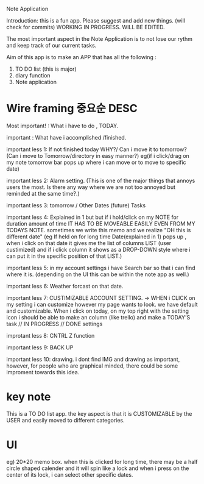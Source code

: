Note Application

Introduction: this is a fun app. Please suggest and add new things. (will check for commits)
WORKING IN PROGRESS. WILL BE EDITED.


The most important aspect in the Note Application is to not lose our rythm and keep track of our current tasks.

Aim of this app is to make an APP that has all the following :
1. TO DO list (this is major)
2. diary function
3. Note application

# Wire framing 중요순 DESC

Most important! : What i have to do , TODAY.

important : What have i accomplished /finished. 

important less 1: If not finished today WHY?/ Can i move it to tomorrow? (Can i move to Tomorrow/directory in easy manner?) eg(if i click/drag on my note tomorrow bar pops up where i can move or to move to specific date)

important less 2: Alarm setting. (This is one of the major things that annoys users the most. Is there any way where we are not too annoyed but reminded at the same time?.)

important less 3: tomorrow / Other Dates (future) Tasks

important less 4: Explained in 1 but but if i hold/click on my NOTE for duration amount of time IT HAS TO BE MOVEABLE EASILY EVEN FROM MY TODAYS NOTE. sometimes we write this memo and we realize "OH this is different date" (eg If held on for long time Date(explained in 1) pops up , when i click on that date it gives me the list of columns LIST (user custimized) and if i click column it shows as a DROP-DOWN style where i can put it in the specific position of that LIST.)

important less 5: in my account settings i have Search bar so that i can find where it is. (depending on the UI this can be within the note app as well.)

important less 6: Weather forcast on that date. 

important less 7: CUSTIMIZABLE ACCOUNT SETTING. -> WHEN i CLICK on my setting i can customize however my page wants to look. we have default and customizable. When i click on today, on my top right with the setting icon i should be able to make an column (like trello) and make a TODAY'S task // IN PROGRESS // DONE settings 

improtant less 8: CNTRL Z function 

important less 9: BACK UP

important less 10: drawing. i dont find IMG and drawing as important, however, for people who are graphical minded, there could be some improment towards this idea.



# key note
This is a TO DO list app. the key aspect is that it is CUSTOMIZABLE by the USER and easily moved to different categories.




# UI 
eg) 20*20 memo box. when this is clicked for long time, there may be a half circle shaped calender and it will spin like a lock and when i press on the center of its lock, i can select other specific dates.
